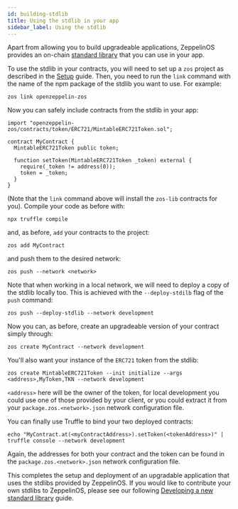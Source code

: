 ```yaml
---
id: building-stdlib
title: Using the stdlib in your app
sidebar_label: Using the stdlib
---
```


Apart from allowing you to build upgradeable applications, ZeppelinOS provides an on-chain [standard library](stdlib.md) that you can use in your app. 
 
To use the stdlib in your contracts, you will need to set up a `zos` project as described in the [Setup](setup.md) guide. Then, you need to run the `link` command with the name of the npm package of the stdlib you want to use. For example:

    zos link openzeppelin-zos

Now you can safely include contracts from the stdlib in your app:

    import "openzeppelin-zos/contracts/token/ERC721/MintableERC721Token.sol";
  
    contract MyContract {
      MintableERC721Token public token;
      
      function setToken(MintableERC721Token _token) external {
        require(_token != address(0));
        token = _token;
      }
    }

(Note that the `link` command above will install the `zos-lib` contracts for you). Compile your code as before with:

    npx truffle compile

and, as before, `add` your contracts to the project:

    zos add MyContract

and push them to the desired network:

    zos push --network <network>

Note that when working in a local network, we will need to deploy a copy of the stdlib locally too. This is achieved with the `--deploy-stdilb` flag of the `push` command:

    zos push --deploy-stdlib --network development

Now you can, as before, create an upgradeable version of your contract simply through:

    zos create MyContract --network development

You'll also want your instance of the `ERC721` token from the stdlib:

    zos create MintableERC721Token --init initialize --args <address>,MyToken,TKN --network development

`<address>` here will be the owner of the token, for local development you could use one of those provided by your client, or you could extract it from your `package.zos.<network>.json` network configuration file. 

You can finally use Truffle to bind your two deployed contracts:

    echo "MyContract.at(<myContractAddress>).setToken(<tokenAddress>)" | truffle console --network development

Again, the addresses for both your contract and the token can be found in the `package.zos.<network>.json` network configuration file.

This completes the setup and deployment of an upgradable application that uses the stdlibs provided by ZeppelinOS. If you would like to contribute your own stdlibs to ZeppelinOS, please see our following [Developing a new standard library](developing.md) guide.

